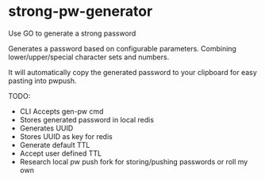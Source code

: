 # strong-pw-generator
Use GO to generate a strong password

Generates a password based on configurable parameters. Combining lower/upper/special character sets and numbers. 

It will automatically copy the generated password to your clipboard for easy pasting into pwpush. 

TODO:
- CLI Accepts gen-pw cmd
- Stores generated password in local redis
- Generates UUID
- Stores UUID as key for redis
- Generate default TTL 
- Accept user defined TTL
- Research local pw push fork for storing/pushing passwords or roll my own